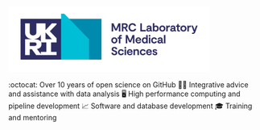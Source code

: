 <img src="profile/images/LMS_logo.png" width="400">

:octocat: Over 10 years of open science on GitHub
:scientist: Integrative advice and assistance with data analysis
:desktop_computer: High performance computing and pipeline development
:chart_with_upwards_trend: Software and database development
:mortar_board: Training and mentoring
